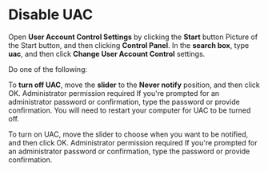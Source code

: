 # Disable UAC

Open **User Account Control Settings** by clicking the **Start** button Picture of the Start button, and then clicking **Control Panel**. In the **search box**, type **uac**, and then click **Change User Account Control** settings.

Do one of the following:

To **turn off UAC**, move the **slider** to the **Never notify** position, and then click OK.  Administrator permission required If you're prompted for an administrator password or confirmation, type the password or provide confirmation. You will need to restart your computer for UAC to be turned off.

To turn on UAC, move the slider to choose when you want to be notified, and then click OK.  Administrator permission required If you're prompted for an administrator password or confirmation, type the password or provide confirmation.